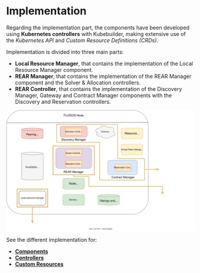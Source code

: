 # Implementation

Regarding the implementation part, the components have been developed using **Kubernetes controllers** with Kubebuilder, making extensive use of the *Kubernetes API* and *Custom Resource Definitions (CRDs)*.

Implementation is divided into three main parts:

- **Local Resource Manager**, that contains the implementation of the Local Resource Manager component.
- **REAR Manager**, that contains the implementation of the REAR Manager component and the Solver & Allocation controllers.
- **REAR Controller**, that contains the implementation of the Discovery Manager, Gateway and Contract Manager components with the Discovery and Reservation controllers.

<p align="center">
<img src="../images/FLUIDOSNodeImplementation.svg" width="700">
</p>

See the different implementation for:

- [**Components**](./components.md#components)
- [**Controllers**](./controllers.md#controllers)
- [**Custom Resources**](./customresources.md#custom-resources)
